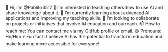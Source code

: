 👋 Hi, I’m @Pablito3517
👀 I’m interested in teaching others how to use AI and share knowledge about it.
🌱 I’m currently learning about advanced AI applications and improving my teaching skills.
💞️ I’m looking to collaborate on projects or initiatives that involve AI education and outreach.
📫 How to reach me: You can contact me via my GitHub profile or email.
😄 Pronouns: He/Him
⚡ Fun fact: I believe AI has the potential to transform education and make learning more accessible for everyone!
<!---
Pablito3517/Pablito3517 is a ✨ special ✨ repository because its `README.md` (this file) appears on your GitHub profile.
You can click the Preview link to take a look at your changes.
--->
